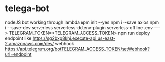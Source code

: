 # telega-bot
nodeJS bot working through lambda
npm init --yes
npm i --save axios
npm i --save-dev serverless serverless-dotenv-plugin serverless-offline
.env ---> TELEGRAM_TOKEN=<TELEGRAM_ACCESS_TOKEN>
npm run deploy
endpoint like https://sg2bxp8khj.execute-api.us-east-2.amazonaws.com/dev/
webhook
https://api.telegram.org/botTELEGRAM_ACCESS_TOKEN/setWebhook?url=endpoint
